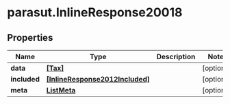 # parasut.InlineResponse20018

## Properties
Name | Type | Description | Notes
------------ | ------------- | ------------- | -------------
**data** | [**[Tax]**](Tax.md) |  | [optional] 
**included** | [**[InlineResponse2012Included]**](InlineResponse2012Included.md) |  | [optional] 
**meta** | [**ListMeta**](ListMeta.md) |  | [optional] 


